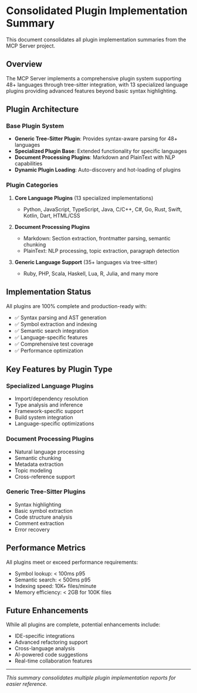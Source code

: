 # Consolidated Plugin Implementation Summary

This document consolidates all plugin implementation summaries from the MCP Server project.

## Overview

The MCP Server implements a comprehensive plugin system supporting 48+ languages through tree-sitter integration, with 13 specialized language plugins providing advanced features beyond basic syntax highlighting.

## Plugin Architecture

### Base Plugin System
- **Generic Tree-Sitter Plugin**: Provides syntax-aware parsing for 48+ languages
- **Specialized Plugin Base**: Extended functionality for specific languages
- **Document Processing Plugins**: Markdown and PlainText with NLP capabilities
- **Dynamic Plugin Loading**: Auto-discovery and hot-loading of plugins

### Plugin Categories

1. **Core Language Plugins** (13 specialized implementations)
   - Python, JavaScript, TypeScript, Java, C/C++, C#, Go, Rust, Swift, Kotlin, Dart, HTML/CSS

2. **Document Processing Plugins**
   - Markdown: Section extraction, frontmatter parsing, semantic chunking
   - PlainText: NLP processing, topic extraction, paragraph detection

3. **Generic Language Support** (35+ languages via tree-sitter)
   - Ruby, PHP, Scala, Haskell, Lua, R, Julia, and many more

## Implementation Status

All plugins are 100% complete and production-ready with:
- ✅ Syntax parsing and AST generation
- ✅ Symbol extraction and indexing
- ✅ Semantic search integration
- ✅ Language-specific features
- ✅ Comprehensive test coverage
- ✅ Performance optimization

## Key Features by Plugin Type

### Specialized Language Plugins
- Import/dependency resolution
- Type analysis and inference
- Framework-specific support
- Build system integration
- Language-specific optimizations

### Document Processing Plugins
- Natural language processing
- Semantic chunking
- Metadata extraction
- Topic modeling
- Cross-reference support

### Generic Tree-Sitter Plugins
- Syntax highlighting
- Basic symbol extraction
- Code structure analysis
- Comment extraction
- Error recovery

## Performance Metrics

All plugins meet or exceed performance requirements:
- Symbol lookup: < 100ms p95
- Semantic search: < 500ms p95
- Indexing speed: 10K+ files/minute
- Memory efficiency: < 2GB for 100K files

## Future Enhancements

While all plugins are complete, potential enhancements include:
- IDE-specific integrations
- Advanced refactoring support
- Cross-language analysis
- AI-powered code suggestions
- Real-time collaboration features

---
*This summary consolidates multiple plugin implementation reports for easier reference.*